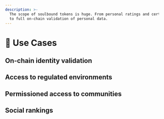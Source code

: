 ```yaml
---
description: >-
  The scope of soulbound tokens is huge. From personal ratings and certificates
  to full on-chain validation of personal data.
---
```


# 🐙 Use Cases

## On-chain identity validation

## Access to regulated environments

## Permissioned access to communities

## Social rankings
